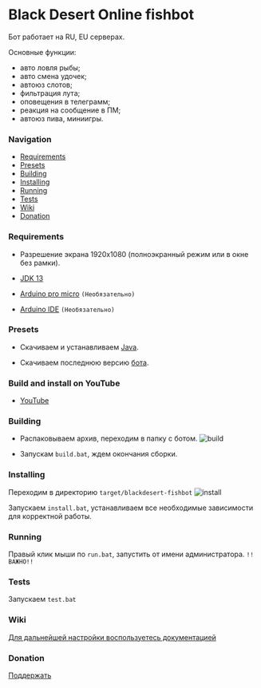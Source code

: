 # Black Desert Online fishbot
 
 Бот работает на RU, EU серверах. 
 
 Основные функции:
- авто ловля рыбы;
- авто смена удочек;
- автоюз слотов;
- фильтрация лута;
- оповещения в телеграмм;
- реакция на сообщение в ПМ;
- автоюз пива, миниигры.


### Navigation

- [Requirements](#requirements)
- [Presets](#presets)
- [Building](#building)
- [Installing](#installing)
- [Running](#running)
- [Tests](#tests)
- [Wiki](#wiki)
- [Donation](#donation)


### Requirements

- Разрешение экрана 1920x1080 (полноэкранный режим или в окне без рамки).
- [JDK 13](https://www.oracle.com/technetwork/java/javase/downloads/jdk13-downloads-5672538.html)

- [Arduino pro micro](https://all-arduino.ru/arduino-micro/#_Arduino_Micro_Arduino_Pro_Micro) `(Необязательно)` 
- [Arduino IDE](https://www.arduino.cc/en/main/software) `(Необязательно)`

### Presets

- Скачиваем и устанавливаем [Java](http://www.oracle.com/technetwork/java/javase/downloads/jdk8-downloads-2133151.html).

- Скачиваем последнюю версию [бота](https://github.com/Symb1OS/blackdesert-fishbot/releases/latest).

### Build and install on YouTube
- [YouTube](http://www.youtube.com/watch?v=CsaE7CvNHSk&t=5s)

### Building
- Распаковываем архив, переходим в папку с ботом.
![build](https://github.com/Symb1OS/blackdesert-fishbot/blob/master/docs/build.png)

- Запускам `build.bat`, ждем окончания сборки.


### Installing

Переходим в директорию `target/blackdesert-fishbot`
![install](https://github.com/Symb1OS/blackdesert-fishbot/blob/master/docs/install.png)

Запускаем `install.bat`, устанавливаем все необходимые зависимости для корректной работы.


### Running
Правый клик мыши по `run.bat`, запустить от имени администратора. `!!ВАЖНО!!` 


### Tests
Запускаем `test.bat`


### Wiki
[Для дальнейшей настройки воспользуетесь документацией](https://github.com/Symb1OS/blackdesert-fishbot/wiki)


### Donation
[Поддержать](https://money.yandex.ru/to/410014569437812)